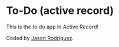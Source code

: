 To-Do (active record)
===================

This is the to do app in Active Record!

Coded by [Jason Rodriguez](http://jasonrodriguez.net/index.html).
